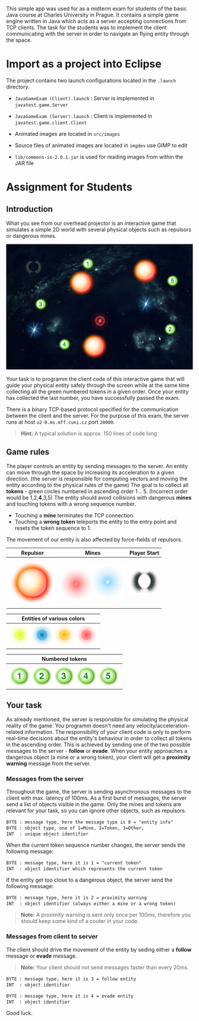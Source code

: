 This simple app was used for as a midterm exam for students of the basic Java course at Charles University in Prague. It contains a simple game engine written in Java which acts as a server accepting connections from TCP clients. The task for the students was to implement the client communicating with the server in order to navigate an flying entity through the space.


# Import as a project into Eclipse

The project contains two launch configurations located in the `.launch` directory.
- `JavaGameExam (Client).launch` : Server is implemented in `javatest.game.Server`
- `JavaGameExam (Server).launch` : Client is implemented in `javatest.game.client.Client`

- Animated images are located in `src/images`
- Source files of animated images are located in `imgdev` use GIMP to edit
- `lib/commons-io-2.0.1.jar` is used for reading images from within the JAR file

# Assignment for Students

## Introduction
What you see from our overhead projector is an interactive game that simulates
a simple 2D world with several physical objects such as repulsors or dangerous mines.

![Screenshot from the game](imgdev/screenshot.png)

Your task is to programm the client code of this interactive game that will guide your
physical entity safely through the screen while at the same time collecting all the green
numbered tokens in a given order. Once your entity has collected the last number, you
have successfully passed the exam.

There is a binary TCP-based protocol specified for the communication between the client and the server.
For the purpose of this exam, the server runs at host `u2-0.ms.mff.cuni.cz` port `20000`.
> **Hint:** A typical solution is approx. 150 lines of code long

## Game rules

The player controls an entity by sending messages to the server.
An entity can move through the space by increasing its acceleration to a given direction.
(the server is responsible for computing vectors and moving the entity according to the physical rules of the game)
The goal is to collect all **tokens** - green circles numbered in ascending order 1 .. 5.
(Incorrect order would be 1,2,**4**,3,5)
The entity should avoid collisions with dangerous **mines** and touching tokens with a wrong sequence number.
 
 - Touching a **mine** terminates the TCP connection.
 - Touching a **wrong token** teleports the entity to the entry point and resets the token sequence to 1.
 
The movement of our entity is also affected by force-fields of repulsors.

| Repulsor | Mines | Player Start |
|----------|------|--------------|
| ![](src/images/orb.png) | ![](src/images/glint.png)![](src/images/bluestar.png) | ![](src/images/playerstart.png)

| Entities of various colors |
|----------------------------|
| ![](src/images/flare-yellow.png)![](src/images/flare-blue.png)![](src/images/flare-orange.png)![](src/images/flare-red.png)

| Numbered tokens |
|-----------------|
| ![](src/images/goal1.png)![](src/images/goal2.png)![](src/images/goal3.png)![](src/images/goal4.png)![](src/images/goal5.png)



## Your task

As already mentioned, the server is responsible for simulating the physical reality of the game.
You programm doesn't need any velocity/acceleration-related information.
The responsibility of your client code is only to perform real-time decisions about the entity's behaviour in order to collect all tokens in the ascending order. This is achieved by sending one of the two possible messages to the server - **follow** or **evade**.
When your entity approaches a dangerous object (a mine or a wrong token), your client will get a **proximity warning** message from the server.

### Messages from the server
Throughout the game, the server is sending asynchronous messages to the client with max. latency of 100ms.
As a first burst of messages, the server send a list of objects visible in the game.
Only the mines and tokens are relevant for your task, so you can ignore other objects, such as repulsors.
```
BYTE : message type, here the message type is 0 = "entity info"
BYTE : object type, one of 1=Mine, 2=Token, 3=Other,
INT  : unique object identifier
```

When the current token sequence number changes, the server sends the following message:
```
BYTE : message type, here it is 1 = "current token"
INT  : object identifier which represents the current token
```

If the entity get too close to a dangerous object, the server send the following message:
```
BYTE : message type, here it is 2 = proximity warning
INT  : object identifier (always either a mine or a wrong token)
```
> **Note:** A proximity warning is sent only once per 100ms, therefore you should keep some kind of a couter in your code.

### Messages from client to server

The client should drive the movement of the entity by seding either a **follow** message or **evade** message.
> **Note:** Your client should not send messages faster than every 20ms.

```
BYTE : message type, here it is 3 = follow entity
INT  : object identifier
```

```
BYTE : message type, here it is 4 = evade entity
INT  : object identifier
```

Good luck.
